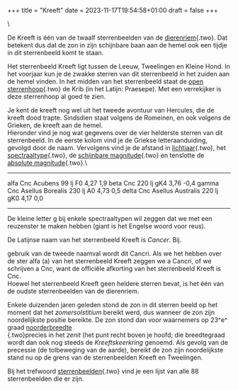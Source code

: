 +++
title = "Kreeft"
date = 2023-11-17T19:54:58+01:00
draft = false
+++

\

De Kreeft is één van de twaalf sterrenbeelden van de
[dierenriem](dierenri.html){.two}. Dat betekent dus dat de zon in zijn
schijnbare baan aan de hemel ook een tijdje in dit sterrenbeeld komt te
staan.

Het sterrenbeeld Kreeft ligt tussen de Leeuw, Tweelingen en Kleine Hond.
In het voorjaar kun je de zwakke sterren van dit sterrenbeeld in het
zuiden aan de hemel vinden. In het midden van het sterrenbeeld staat de
[open sterrenhoop](sterrenh.html){.two} de Krib (in het Latijn:
Praesepe). Met een verrekijker is deze sterrenhoop al goed te zien.

Je kent de kreeft nog wel uit het tweede avontuur van Hercules, die de
kreeft dood trapte. Sindsdien staat volgens de Romeinen, en ook volgens
de Grieken, de kreeft aan de hemel.\
Hieronder vind je nog wat gegevens over de vier helderste sterren van
dit sterrenbeeld. In de eerste kolom vind je de Griekse
letteraanduiding, gevolgd door de naam. Vervolgens vind je de afstand in
[lichtjaar](lichtjaa.html){.two}, het
[spectraaltype](spectraa.html){.two}, de [schijnbare
magnitude](magnitud.html){.two} en tenslotte de [absolute
magnitude](absolute.html){.two}.\

  ----------- ------------------- -------- ----- ------ ------
  alfa Cnc    Acubens             99 lj    F0    4,27   1,9
  beta Cnc                        220 lj   gK4   3,76   -0,4
  gamma Cnc   Asellus Borealis    230 lj   A0    4,73   0,5
  delta Cnc   Asellus Australis   220 lj   gK0   4,17   0,0
  ----------- ------------------- -------- ----- ------ ------

De kleine letter g bij enkele spectraaltypen wil zeggen dat we met een
reuzenster te maken hebben (giant is het Engelse woord voor reus).

De Latijnse naam van het sterrenbeeld Kreeft is *Cancer*. Bij.

gebruik van de tweede naamval wordt dit Cancri. Als we het hebben over
de ster alfa (a) van het sterrenbeeld Kreeft zeggen we a Cancri, of we
schrijven a Cnc, want de officiële afkorting van het sterrenbeeld Kreeft
is Cnc.\
Hoewel het sterrenbeeld Kreeft geen heldere sterren bevat, is het één
van de oudste sterrenbeelden van de dierenriem.

Enkele duizenden jaren geleden stond de zon in dit sterren beeld op het
moment dat het *zomersolstitium* bereikt werd, dus wanneer de zon zijn
noordelijkste positie bereikte. De zon stond dan voor waarnemers op
23^e^ graad [noorderbreedte\
](geografi.html){.two}precies in het *zenit* (het punt recht boven je
hoofd; die breedtegraad wordt dan ook nog steeds de *Kreeftskeerkring*
genoemd. Als gevolg van de precessie (de tolbeweging van de aarde),
bereikt de zon zijn noordelijkste stand nu op de grens van de
sterrenbeelden Kreeft en Tweelingen.

Bij het trefwoord [sterrenbeelden](sterrenb.html){.two} vind je een
lijst van alle 88 sterrenbeelden die er zijn.
